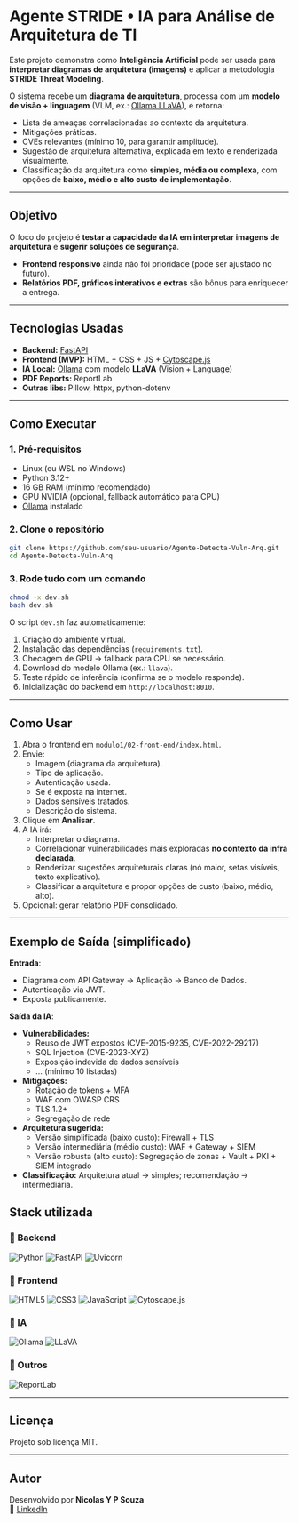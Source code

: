 # Agente STRIDE • IA para Análise de Arquitetura de TI  

Este projeto demonstra como **Inteligência Artificial** pode ser usada para **interpretar diagramas de arquitetura (imagens)** e aplicar a metodologia **STRIDE Threat Modeling**.  

O sistema recebe um **diagrama de arquitetura**, processa com um **modelo de visão + linguagem** (VLM, ex.: [Ollama LLaVA](https://ollama.com)), e retorna:  
- Lista de ameaças correlacionadas ao contexto da arquitetura.  
- Mitigações práticas.  
- CVEs relevantes (mínimo 10, para garantir amplitude).  
- Sugestão de arquitetura alternativa, explicada em texto e renderizada visualmente.  
- Classificação da arquitetura como **simples, média ou complexa**, com opções de **baixo, médio e alto custo de implementação**.  

---

## Objetivo

O foco do projeto é **testar a capacidade da IA em interpretar imagens de arquitetura** e **sugerir soluções de segurança**.  
- **Frontend responsivo** ainda não foi prioridade (pode ser ajustado no futuro).  
- **Relatórios PDF, gráficos interativos e extras** são bônus para enriquecer a entrega.

---

##  Tecnologias Usadas

- **Backend:** [FastAPI](https://fastapi.tiangolo.com/)  
- **Frontend (MVP):** HTML + CSS + JS + [Cytoscape.js](https://js.cytoscape.org/)  
- **IA Local:** [Ollama](https://ollama.com/) com modelo **LLaVA** (Vision + Language)  
- **PDF Reports:** ReportLab  
- **Outras libs:** Pillow, httpx, python-dotenv  

---

## Como Executar

### 1. Pré-requisitos
- Linux (ou WSL no Windows)  
- Python 3.12+  
- 16 GB RAM (mínimo recomendado)  
- GPU NVIDIA (opcional, fallback automático para CPU)  
- [Ollama](https://ollama.com/download) instalado  

### 2. Clone o repositório
```bash
git clone https://github.com/seu-usuario/Agente-Detecta-Vuln-Arq.git
cd Agente-Detecta-Vuln-Arq
```

### 3. Rode tudo com **um comando**
```bash
chmod -x dev.sh
bash dev.sh
```

O script `dev.sh` faz automaticamente:  
1. Criação do ambiente virtual.  
2. Instalação das dependências (`requirements.txt`).  
3. Checagem de GPU → fallback para CPU se necessário.  
4. Download do modelo Ollama (ex.: `llava`).  
5. Teste rápido de inferência (confirma se o modelo responde).  
6. Inicialização do backend em `http://localhost:8010`.  

---

## Como Usar

1. Abra o frontend em `modulo1/02-front-end/index.html`.  
2. Envie:  
   - Imagem (diagrama da arquitetura).  
   - Tipo de aplicação.  
   - Autenticação usada.  
   - Se é exposta na internet.  
   - Dados sensíveis tratados.  
   - Descrição do sistema.  
3. Clique em **Analisar**.  
4. A IA irá:  
   - Interpretar o diagrama.  
   - Correlacionar vulnerabilidades mais exploradas **no contexto da infra declarada**.  
   - Renderizar sugestões arquiteturais claras (nó maior, setas visíveis, texto explicativo).  
   - Classificar a arquitetura e propor opções de custo (baixo, médio, alto).  
5. Opcional: gerar relatório PDF consolidado.  

---

## Exemplo de Saída (simplificado)

**Entrada**:  
- Diagrama com API Gateway → Aplicação → Banco de Dados.  
- Autenticação via JWT.  
- Exposta publicamente.  

**Saída da IA**:  
- **Vulnerabilidades:**  
  - Reuso de JWT expostos (CVE-2015-9235, CVE-2022-29217)  
  - SQL Injection (CVE-2023-XYZ)  
  - Exposição indevida de dados sensíveis  
  - … (mínimo 10 listadas)  
- **Mitigações:**  
  - Rotação de tokens + MFA  
  - WAF com OWASP CRS  
  - TLS 1.2+  
  - Segregação de rede  
- **Arquitetura sugerida:**  
  - Versão simplificada (baixo custo): Firewall + TLS  
  - Versão intermediária (médio custo): WAF + Gateway + SIEM  
  - Versão robusta (alto custo): Segregação de zonas + Vault + PKI + SIEM integrado  
- **Classificação:** Arquitetura atual → simples; recomendação → intermediária.  

## Stack utilizada

### 🔹 Backend
![Python](https://img.shields.io/badge/Python-3776AB?style=for-the-badge&logo=python&logoColor=white)
![FastAPI](https://img.shields.io/badge/FastAPI-009688?style=for-the-badge&logo=fastapi&logoColor=white)
![Uvicorn](https://img.shields.io/badge/Uvicorn-4B8BBE?style=for-the-badge&logo=python&logoColor=white)

### 🔹 Frontend
![HTML5](https://img.shields.io/badge/HTML5-E34F26?style=for-the-badge&logo=html5&logoColor=white)
![CSS3](https://img.shields.io/badge/CSS3-1572B6?style=for-the-badge&logo=css3&logoColor=white)
![JavaScript](https://img.shields.io/badge/JavaScript-F7DF1E?style=for-the-badge&logo=javascript&logoColor=black)
![Cytoscape.js](https://img.shields.io/badge/Cytoscape.js-1572B6?style=for-the-badge&logo=databricks&logoColor=white)

### 🔹 IA
![Ollama](https://img.shields.io/badge/Ollama-000000?style=for-the-badge&logo=ollama&logoColor=white)
![LLaVA](https://img.shields.io/badge/LLaVA-FF6F00?style=for-the-badge&logo=tensorflow&logoColor=white)

### 🔹 Outros
![ReportLab](https://img.shields.io/badge/ReportLab-CC0000?style=for-the-badge&logo=adobeacrobatreader&logoColor=white)

---

## Licença
Projeto sob licença MIT.  

---


## Autor

Desenvolvido por **Nicolas Y P Souza**  
🔗 [LinkedIn](https://www.linkedin.com/in/nicolas-y-p-souza/)
